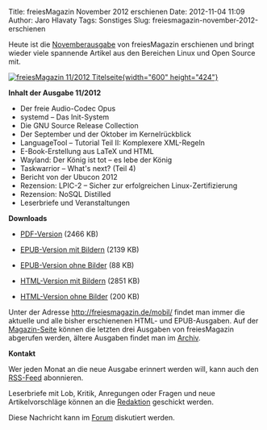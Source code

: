 Title: freiesMagazin November 2012 erschienen
Date: 2012-11-04 11:09
Author: Jaro Hlavaty
Tags: Sonstiges
Slug: freiesmagazin-november-2012-erschienen

Heute ist die
[Novemberausgabe](http://www.freiesmagazin.de/freiesMagazin-2012-11) von
freiesMagazin erschienen und bringt wieder viele spannende Artikel aus
den Bereichen Linux und Open Source mit.


[![freiesMagazin 11/2012
Titelseite](http://www.freiesmagazin.de/system/files/freiesmagazin-2012-11.png){width="600"
height="424"}](http://www.freiesmagazin.de/system/files/freiesmagazin-2012-11.png)


<!--break--><!--break-->

**Inhalt der Ausgabe 11/2012**


-   Der freie Audio-Codec Opus
-   systemd – Das Init-System
-   Die GNU Source Release Collection
-   Der September und der Oktober im Kernelrückblick
-   LanguageTool – Tutorial Teil II: Komplexere XML-Regeln
-   E-Book-Erstellung aus LaTeX und HTML
-   Wayland: Der König ist tot – es lebe der König
-   Taskwarrior – What's next? (Teil 4)
-   Bericht von der Ubucon 2012
-   Rezension: LPIC-2 – Sicher zur erfolgreichen Linux-Zertifizierung
-   Rezension: NoSQL Distilled
-   Leserbriefe und Veranstaltungen


**Downloads**


-   [PDF-Version](http://www.freiesmagazin.de/ftp/2012/freiesMagazin-2012-11.pdf)
    (2466 KB)


-   [EPUB-Version mit
    Bildern](http://www.freiesmagazin.de/ftp/2012/freiesMagazin-2012-11-bilder.epub)
    (2139 KB)


-   [EPUB-Version ohne
    Bilder](http://www.freiesmagazin.de/ftp/2012/freiesMagazin-2012-11.epub)
    (88 KB)


-   [HTML-Version mit
    Bildern](http://www.freiesmagazin.de/mobil/freiesMagazin-2012-11-bilder.html)
    (2851 KB)


-   [HTML-Version ohne
    Bilder](http://www.freiesmagazin.de/mobil/freiesMagazin-2012-11.html)
    (200 KB)


Unter der Adresse <http://freiesmagazin.de/mobil/> findet man immer die
aktuelle und alle bisher erschienenen HTML- und EPUB-Ausgaben. Auf der
[Magazin-Seite](http://www.freiesmagazin.de/magazin) können die letzten
drei Ausgaben von freiesMagazin abgerufen werden, ältere Ausgaben findet
man im [Archiv](http://www.freiesmagazin.de/archiv).


**Kontakt**


Wer jeden Monat an die neue Ausgabe erinnert werden will, kann auch den
[RSS-Feed](http://www.freiesmagazin.de/rss.xml) abonnieren.


Leserbriefe mit Lob, Kritik, Anregungen oder Fragen und neue
Artikelvorschläge können an die
[Redaktion](http://www.freiesmagazin.de/kontakt) geschickt werden.


Diese Nachricht kann im
[Forum](http://forum.kubuntu-de.org/index.php?board=1.0) diskutiert
werden.



